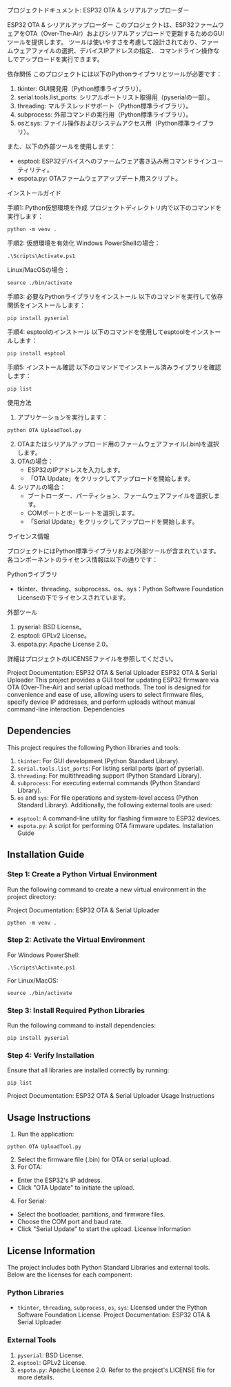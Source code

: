 プロジェクトドキュメント: ESP32 OTA & シリアルアップローダー

ESP32 OTA & シリアルアップローダー
このプロジェクトは、ESP32ファームウェアをOTA（Over-The-Air）およびシリアルアップロードで更新するためのGUIツールを提供します。
ツールは使いやすさを考慮して設計されており、ファームウェアファイルの選択、デバイスIPアドレスの指定、
コマンドライン操作なしでアップロードを実行できます。

依存関係
このプロジェクトには以下のPythonライブラリとツールが必要です：

1. tkinter: GUI開発用（Python標準ライブラリ）。
2. serial.tools.list_ports: シリアルポートリスト取得用（pyserialの一部）。
3. threading: マルチスレッドサポート（Python標準ライブラリ）。
4. subprocess: 外部コマンドの実行用（Python標準ライブラリ）。
5. osとsys: ファイル操作およびシステムアクセス用（Python標準ライブラリ）。

また、以下の外部ツールを使用します：
- esptool: ESP32デバイスへのファームウェア書き込み用コマンドラインユーティリティ。
- espota.py: OTAファームウェアアップデート用スクリプト。

インストールガイド

手順1: Python仮想環境を作成
プロジェクトディレクトリ内で以下のコマンドを実行します：
```
python -m venv .
```

手順2: 仮想環境を有効化
Windows PowerShellの場合：
```
.\Scripts\Activate.ps1
```
Linux/MacOSの場合：
```
source ./bin/activate
```

手順3: 必要なPythonライブラリをインストール
以下のコマンドを実行して依存関係をインストールします：
```
pip install pyserial
```

手順4: esptoolのインストール
以下のコマンドを使用してesptoolをインストールします：
```
pip install esptool
```
手順5: インストール確認
以下のコマンドでインストール済みライブラリを確認します：
```
pip list
```
使用方法

1. アプリケーションを実行します：
```
python OTA UploadTool.py
```
2. OTAまたはシリアルアップロード用のファームウェアファイル(.bin)を選択します。
3. OTAの場合：
   - ESP32のIPアドレスを入力します。
   - 「OTA Update」をクリックしてアップロードを開始します。
4. シリアルの場合：
   - ブートローダー、パーティション、ファームウェアファイルを選択します。
   - COMポートとボーレートを選択します。
   - 「Serial Update」をクリックしてアップロードを開始します。

ライセンス情報

プロジェクトにはPython標準ライブラリおよび外部ツールが含まれています。各コンポーネントのライセンス情報は以下の通りです：

Pythonライブラリ
- tkinter、threading、subprocess、os、sys：Python Software Foundation Licenseの下でライセンスされています。

外部ツール
1. pyserial: BSD License。
2. esptool: GPLv2 License。
3. espota.py: Apache License 2.0。

詳細はプロジェクトのLICENSEファイルを参照してください。



Project Documentation: ESP32 OTA & Serial Uploader
ESP32 OTA & Serial Uploader
This project provides a GUI tool for updating ESP32 firmware via OTA (Over-The-Air) and serial
upload methods.
The tool is designed for convenience and ease of use, allowing users to select firmware files, specify
device IP addresses,
and perform uploads without manual command-line interaction.
Dependencies
## Dependencies
This project requires the following Python libraries and tools:
1. `tkinter`: For GUI development (Python Standard Library).
2. `serial.tools.list_ports`: For listing serial ports (part of pyserial).
3. `threading`: For multithreading support (Python Standard Library).
4. `subprocess`: For executing external commands (Python Standard Library).
5. `os` and `sys`: For file operations and system-level access (Python Standard Library).
Additionally, the following external tools are used:
- `esptool`: A command-line utility for flashing firmware to ESP32 devices.
- `espota.py`: A script for performing OTA firmware updates.
Installation Guide
## Installation Guide
### Step 1: Create a Python Virtual Environment
Run the following command to create a new virtual environment in the project directory:

Project Documentation: ESP32 OTA & Serial Uploader
```
python -m venv .
```
### Step 2: Activate the Virtual Environment
For Windows PowerShell:
```
.\Scripts\Activate.ps1
```
For Linux/MacOS:
```
source ./bin/activate
```
### Step 3: Install Required Python Libraries
Run the following command to install dependencies:
```
pip install pyserial
```
### Step 4: Verify Installation
Ensure that all libraries are installed correctly by running:
```
pip list
```

Project Documentation: ESP32 OTA & Serial Uploader
Usage Instructions
## Usage Instructions
1. Run the application:
```
python OTA UploadTool.py
```
2. Select the firmware file (.bin) for OTA or serial upload.
3. For OTA:
- Enter the ESP32's IP address.
- Click "OTA Update" to initiate the upload.
4. For Serial:
- Select the bootloader, partitions, and firmware files.
- Choose the COM port and baud rate.
- Click "Serial Update" to start the upload.
License Information
## License Information
The project includes both Python Standard Libraries and external tools. Below are the licenses for
each component:
### Python Libraries
- `tkinter`, `threading`, `subprocess`, `os`, `sys`: Licensed under the Python Software Foundation
License.
Project Documentation: ESP32 OTA & Serial Uploader
### External Tools
1. `pyserial`: BSD License.
2. `esptool`: GPLv2 License.
3. `espota.py`: Apache License 2.0.
Refer to the project's LICENSE file for more details.
